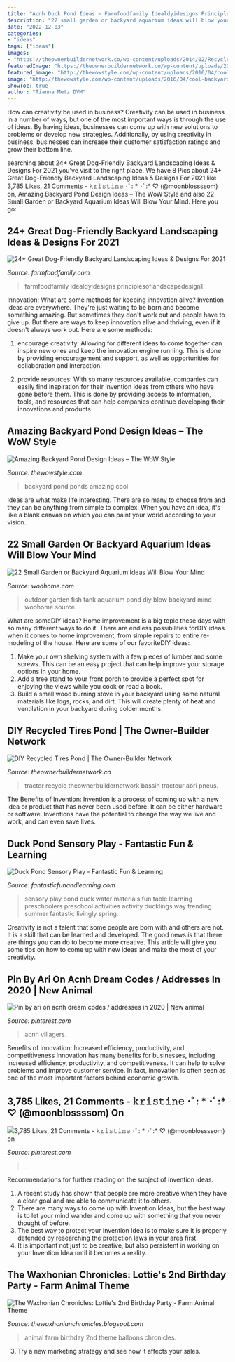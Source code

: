 ```yaml
---
title: "Acnh Duck Pond Ideas ~ Farmfoodfamily Idealdyidesigns Principlesoflandscapedesign1"
description: "22 small garden or backyard aquarium ideas will blow your mind"
date: "2022-12-03"
categories:
- "ideas"
tags: ["ideas"]
images:
- "https://theownerbuildernetwork.co/wp-content/uploads/2014/02/Recycled-Tire-Pond-01.jpg"
featuredImage: "https://theownerbuildernetwork.co/wp-content/uploads/2014/02/Recycled-Tire-Pond-01.jpg"
featured_image: "http://thewowstyle.com/wp-content/uploads/2016/04/cool-backyard-ponds-ideas.jpg"
image: "http://thewowstyle.com/wp-content/uploads/2016/04/cool-backyard-ponds-ideas.jpg"
ShowToc: true
author: "Tianna Metz DVM"
---
```



How can creativity be used in business?
Creativity can be used in business in a number of ways, but one of the most important ways is through the use of ideas. By having ideas, businesses can come up with new solutions to problems or develop new strategies. Additionally, by using creativity in business, businesses can increase their customer satisfaction ratings and grow their bottom line.

	

		
searching about 24+ Great Dog-Friendly Backyard Landscaping Ideas &amp; Designs For 2021 you've visit to the right place. We have 8 Pics about 24+ Great Dog-Friendly Backyard Landscaping Ideas &amp; Designs For 2021 like 3,785 Likes, 21 Comments - 𝚔𝚛𝚒𝚜𝚝𝚒𝚗𝚎 ･ﾟ: * ･ﾟ:* ♡ (@moonblossssom) on, Amazing Backyard Pond Design Ideas – The WoW Style and also 22 Small Garden or Backyard Aquarium Ideas Will Blow Your Mind. Here you go:
		
    
## 24+ Great Dog-Friendly Backyard Landscaping Ideas &amp; Designs For 2021

<img loading=lazy src="https://farmfoodfamily.com/wp-content/uploads/2018/11/dog-friendly-landscaping-ideas-650x975.jpg" onerror="this.onerror=null;this.src='https://tse2.mm.bing.net/th?id=OIP.6rxHmECWAjAjEGm0xamUfgHaLH&amp;pid=15.1';" alt="24+ Great Dog-Friendly Backyard Landscaping Ideas &amp; Designs For 2021">

_Source: farmfoodfamily.com_

>farmfoodfamily idealdyidesigns principlesoflandscapedesign1. 

	

Innovation: What are some methods for keeping innovation alive?
Invention ideas are everywhere. They're just waiting to be born and become something amazing. But sometimes they don't work out and people have to give up. But there are ways to keep innovation alive and thriving, even if it doesn't always work out. Here are some methods:
1. encourage creativity: Allowing for different ideas to come together can inspire new ones and keep the innovation engine running. This is done by providing encouragement and support, as well as opportunities for collaboration and interaction.

2. provide resources: With so many resources available, companies can easily find inspiration for their invention ideas from others who have gone before them. This is done by providing access to information, tools, and resources that can help companies continue developing their innovations and products.


    
## Amazing Backyard Pond Design Ideas – The WoW Style

<img loading=lazy src="http://thewowstyle.com/wp-content/uploads/2016/04/cool-backyard-ponds-ideas.jpg" onerror="this.onerror=null;this.src='https://tse4.mm.bing.net/th?id=OIP.6-rnr1NAXQod47S1wwYN0AHaLJ&amp;pid=15.1';" alt="Amazing Backyard Pond Design Ideas – The WoW Style">

_Source: thewowstyle.com_

>backyard pond ponds amazing cool. 

	

Ideas are what make life interesting. There are so many to choose from and they can be anything from simple to complex. When you have an idea, it's like a blank canvas on which you can paint your world according to your vision.

    
## 22 Small Garden Or Backyard Aquarium Ideas Will Blow Your Mind

<img loading=lazy src="http://www.woohome.com/wp-content/uploads/2015/04/outdoor-fish-tank-pond-woohome-22.jpg" onerror="this.onerror=null;this.src='https://tse4.mm.bing.net/th?id=OIP.gSsIIDkVPGLcSb1NiD268gHaJ4&amp;pid=15.1';" alt="22 Small Garden or Backyard Aquarium Ideas Will Blow Your Mind">

_Source: woohome.com_

>outdoor garden fish tank aquarium pond diy blow backyard mind woohome source. 

	

What are someDIY ideas?
Home improvement is a big topic these days with so many different ways to do it. There are endless possibilities forDIY ideas when it comes to home improvement, from simple repairs to entire re-modeling of the house. Here are some of our favoriteDIY ideas:
1. Make your own shelving system with a few pieces of lumber and some screws. This can be an easy project that can help improve your storage options in your home.
2. Add a tree stand to your front porch to provide a perfect spot for enjoying the views while you cook or read a book.
3. Build a small wood burning stove in your backyard using some natural materials like logs, rocks, and dirt. This will create plenty of heat and ventilation in your backyard during colder months. 

    
## DIY Recycled Tires Pond | The Owner-Builder Network

<img loading=lazy src="https://theownerbuildernetwork.co/wp-content/uploads/2014/02/Recycled-Tire-Pond-01.jpg" onerror="this.onerror=null;this.src='https://tse4.mm.bing.net/th?id=OIP.eJpTJfKOtYhf9R0KQ2eJoAHaEL&amp;pid=15.1';" alt="DIY Recycled Tires Pond | The Owner-Builder Network">

_Source: theownerbuildernetwork.co_

>tractor recycle theownerbuildernetwork bassin tracteur abri pneus. 

	

The Benefits of Invention:
Invention is a process of coming up with a new idea or product that has never been used before. It can be either hardware or software. Inventions have the potential to change the way we live and work, and can even save lives.

    
## Duck Pond Sensory Play - Fantastic Fun &amp; Learning

<img loading=lazy src="http://www.fantasticfunandlearning.com/wp-content/uploads/2015/05/Duck-Pond-Water-Play-Materials.jpg" onerror="this.onerror=null;this.src='https://tse3.mm.bing.net/th?id=OIP.Dp5pv16em7eiBJS81QtfrQHaHe&amp;pid=15.1';" alt="Duck Pond Sensory Play - Fantastic Fun &amp; Learning">

_Source: fantasticfunandlearning.com_

>sensory play pond duck water materials fun table learning preschoolers preschool activities activity ducklings way trending summer fantastic livingly spring. 

	

Creativity is not a talent that some people are born with and others are not. It is a skill that can be learned and developed. The good news is that there are things you can do to become more creative. This article will give you some tips on how to come up with new ideas and make the most of your creativity.

    
## Pin By Ari On Acnh Dream Codes / Addresses In 2020 | New Animal

<img loading=lazy src="https://i.pinimg.com/736x/96/4d/de/964dde7c90b613ea98e4b554ded52e66.jpg" onerror="this.onerror=null;this.src='https://tse2.mm.bing.net/th?id=OIP.Eix65LAV8FU-wmVf1y1GPQAAAA&amp;pid=15.1';" alt="Pin by ari on acnh dream codes / addresses in 2020 | New animal">

_Source: pinterest.com_

>acnh villagers. 

	

Benefits of innovation: Increased efficiency, productivity, and competitiveness
Innovation has many benefits for businesses, including increased efficiency, productivity, and competitiveness. It can help to solve problems and improve customer service. In fact, innovation is often seen as one of the most important factors behind economic growth.

    
## 3,785 Likes, 21 Comments - 𝚔𝚛𝚒𝚜𝚝𝚒𝚗𝚎 ･ﾟ: * ･ﾟ:* ♡ (@moonblossssom) On

<img loading=lazy src="https://i.pinimg.com/736x/ad/62/69/ad6269a35c47f6b2e4587341c470211e.jpg" onerror="this.onerror=null;this.src='https://tse1.mm.bing.net/th?id=OIP.E3e3njPQIlVHSppdMXhIiQHaEK&amp;pid=15.1';" alt="3,785 Likes, 21 Comments - 𝚔𝚛𝚒𝚜𝚝𝚒𝚗𝚎 ･ﾟ: * ･ﾟ:* ♡ (@moonblossssom) on">

_Source: pinterest.com_

>. 

	

Recommendations for further reading on the subject of invention ideas.
1. A recent study has shown that people are more creative when they have a clear goal and are able to communicate it to others.
2. There are many ways to come up with Invention Ideas, but the best way is to let your mind wander and come up with something that you never thought of before. 
3. The best way to protect your Invention Idea is to make sure it is properly defended by researching the protection laws in your area first. 
4. It is important not just to be creative, but also persistent in working on your Invention Idea until it becomes a reality.

    
## The Waxhonian Chronicles: Lottie&#039;s 2nd Birthday Party - Farm Animal Theme

<img loading=lazy src="http://3.bp.blogspot.com/-bqwrIsuRKiA/USUOtJ9FRiI/AAAAAAAAFMs/glnjVV_ePVU/s1600/2.18.13+003.jpg" onerror="this.onerror=null;this.src='https://tse2.mm.bing.net/th?id=OIP.l5qia80uOs50p-SyWm4r3wHaFj&amp;pid=15.1';" alt="The Waxhonian Chronicles: Lottie&#039;s 2nd Birthday Party - Farm Animal Theme">

_Source: thewaxhonianchronicles.blogspot.com_

>animal farm birthday 2nd theme balloons chronicles. 

	

3. Try a new marketing strategy and see how it affects your sales.

